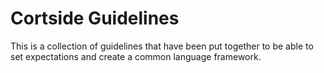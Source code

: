 # Cortside Guidelines

This is a collection of guidelines that have been put together to be able to set expectations and create a common language framework.
